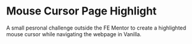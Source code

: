 # Mouse Cursor Page Highlight

A small pesronal challenge outside the FE Mentor to create a highlighted mouse cursor while navigating the webpage in Vanilla.